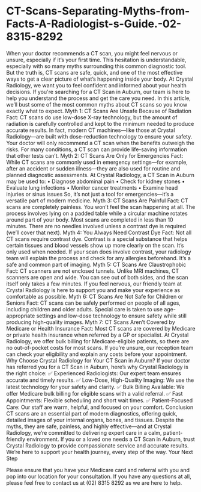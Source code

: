 # CT-Scans-Separating-Myths-from-Facts-A-Radiologist-s-Guide.-02-8315-8292
When your doctor recommends a CT scan, you might feel nervous or unsure, especially if it’s your first time. This hesitation is understandable, especially with so many myths surrounding this common diagnostic tool. But the truth is, CT scans are safe, quick, and one of the most effective ways to get a clear picture of what’s happening inside your body.
At Crystal Radiology, we want you to feel confident and informed about your health decisions. If you're searching for a CT Scan in Auburn, our team is here to help you understand the process and get the care you need.
In this article, we’ll bust some of the most common myths about CT scans so you know exactly what to expect.
Myth 1: CT Scans Are Unsafe Because of Radiation
Fact: CT scans do use low-dose X-ray technology, but the amount of radiation is carefully controlled and kept to the minimum needed to produce accurate results. In fact, modern CT machines—like those at Crystal Radiology—are built with dose-reduction technology to ensure your safety.
Your doctor will only recommend a CT scan when the benefits outweigh the risks. For many conditions, a CT scan can provide life-saving information that other tests can’t.
Myth 2: CT Scans Are Only for Emergencies
Fact: While CT scans are commonly used in emergency settings—for example, after an accident or sudden illness—they are also used for routine and planned diagnostic assessments.
At Crystal Radiology, a CT Scan in Auburn may be used to:
•	Diagnose abdominal pain
•	Check for kidney stones
•	Evaluate lung infections
•	Monitor cancer treatments
•	Examine head injuries or sinus issues
So, it’s not just a tool for emergencies—it’s a versatile part of modern medicine.
Myth 3: CT Scans Are Painful
Fact: CT scans are completely painless. You won’t feel the scan happening at all. The process involves lying on a padded table while a circular machine rotates around part of your body.
Most scans are completed in less than 10 minutes. There are no needles involved unless a contrast dye is required (we’ll cover that next).
Myth 4: You Always Need Contrast Dye
Fact: Not all CT scans require contrast dye. Contrast is a special substance that helps certain tissues and blood vessels show up more clearly on the scan. It’s only used when needed.
If your scan does involve contrast, your radiology team will explain the process and check for any allergies beforehand. It’s a safe and common part of imaging.
Myth 5: CT Scans Are Claustrophobic
Fact: CT scanners are not enclosed tunnels. Unlike MRI machines, CT scanners are open and wide. You can see out of both sides, and the scan itself only takes a few minutes.
If you feel nervous, our friendly team at Crystal Radiology is here to support you and make your experience as comfortable as possible.
Myth 6: CT Scans Are Not Safe for Children or Seniors
Fact: CT scans can be safely performed on people of all ages, including children and older adults. Special care is taken to use age-appropriate settings and low-dose technology to ensure safety while still producing high-quality images.
Myth 7: CT Scans Aren’t Covered by Medicare or Health Insurance
Fact: Most CT scans are covered by Medicare or private health insurance when referred by a GP or specialist. At Crystal Radiology, we offer bulk billing for Medicare-eligible patients, so there are no out-of-pocket costs for most scans.
If you’re unsure, our reception team can check your eligibility and explain any costs before your appointment.
Why Choose Crystal Radiology for Your CT Scan in Auburn?
If your doctor has referred you for a CT Scan in Auburn, here’s why Crystal Radiology is the right choice:
✅ Experienced Radiologists: Our expert team ensures accurate and timely results.
✅ Low-Dose, High-Quality Imaging: We use the latest technology for your safety and clarity.
✅ Bulk Billing Available: We offer Medicare bulk billing for eligible scans with a valid referral.
✅ Fast Appointments: Flexible scheduling and short wait times.
✅ Patient-Focused Care: Our staff are warm, helpful, and focused on your comfort.
Conclusion
CT scans are an essential part of modern diagnostics, offering quick, detailed images of your internal organs, bones, and tissues. Despite the myths, they are safe, painless, and highly effective—and at Crystal Radiology, we’re committed to delivering expert care in a calm, patient-friendly environment.
If you or a loved one needs a CT Scan in Auburn, trust Crystal Radiology to provide compassionate service and accurate results. We’re here to support your health journey, every step of the way.
Your Next Step

Please ensure that you have your Medicare card and referral with you and pop into our location for your consultation. If you have any questions at all, please feel free to contact us at (02) 8315 8292 as we are here to help.

